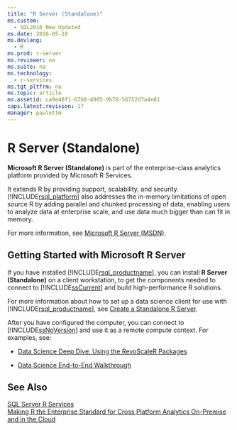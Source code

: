 ```yaml
---
title: "R Server (Standalone)"
ms.custom: 
  - SQL2016_New_Updated
ms.date: 2016-05-18
ms.devlang: 
  - R
ms.prod: r-server
ms.reviewer: na
ms.suite: na
ms.technology: 
  - r-services
ms.tgt_pltfrm: na
ms.topic: article
ms.assetid: ca9e48f1-67b8-4905-9b78-56752d7a4e81
caps.latest.revision: 17
manager: paulettm
---
```

# R Server (Standalone)
**Microsoft R Server (Standalone)** is  part of the enterprise-class analytics platform provided by Microsoft R Services.  
  
 It extends R by providing support, scalability, and security. [!INCLUDE[rsql_platform](../../Topics/TopicNameNotContainA/includes/rsql_platform_md.md)] also addresses the in-memory limitations of open source R by adding parallel and chunked processing of data, enabling users to analyze data at enterprise scale, and use data much bigger than can fit in memory.  
  
 For more information, see [Microsoft R Server (MSDN)](https://msdn.microsoft.com/microsoft-r/).  
  
## Getting Started with Microsoft R Server  
 If you have installed [!INCLUDE[rsql_productname](../../Topics/TopicNameContainA/includes/rsql_productname_md.md)], you can install **R Server (Standalone)** on a client workstation, to get the components needed to connect to [!INCLUDE[ssCurrent](../../Topics/TopicNameContainA/includes/ssCurrent_md.md)] and build high-performance R solutions.  
  
 For more information about how to set up a data science client for use with [!INCLUDE[rsql_productname](../../Topics/TopicNameContainA/includes/rsql_productname_md.md)], see [Create a Standalone R Server](../../Topics/TopicNameContainA/Create-a-Standalone-R-Server.md).  
  
 After you have configured the computer, you can connect to [!INCLUDE[ssNoVersion](../../Topics/TopicNameContainA/includes/ssNoVersion_md.md)] and use it as a remote compute context. For examples, see:  
  
-   [Data Science Deep Dive: Using the RevoScaleR Packages](assetId:///c2efb3f2-cad5-4188-b889-15d68b742ef5)  
  
-   [Data Science End-to-End Walkthrough](assetId:///edd76ae9-4125-45a8-bf42-47a85b9d9a32)  
  
## See Also  
 [SQL Server R Services](../../Topics/TopicNameNotContainA/SQL-Server-R-Services.md)   
 [Making R the Enterprise Standard for Cross Platform Analytics On-Premise and in the Cloud](http://blogs.technet.com/b/machinelearning/archive/2016/01/12/making-r-the-enterprise-standard-for-cross-platform-analytics-both-on-premises-and-in-the-cloud.aspx)